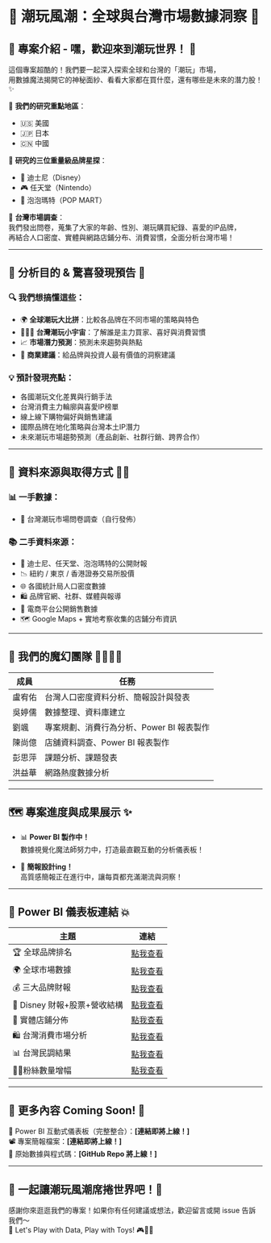 # 🌈 潮玩風潮：全球與台灣市場數據洞察 🧸  

## 🌟 專案介紹 - 嘿，歡迎來到潮玩世界！ 🚀  

這個專案超酷的！我們要一起深入探索全球和台灣的「潮玩」市場，  
用數據魔法揭開它的神秘面紗、看看大家都在買什麼，還有哪些是未來的潛力股！✨  

🎯 **我們的研究重點地區**：
- 🇺🇸 美國  
- 🇯🇵 日本  
- 🇨🇳 中國  

🎯 **研究的三位重量級品牌星探**：
- 🏰 迪士尼（Disney）  
- 🎮 任天堂（Nintendo）  
- 🧸 泡泡瑪特（POP MART）  

🎯 **台灣市場調查**：  
我們發出問卷，蒐集了大家的年齡、性別、潮玩購買紀錄、喜愛的IP品牌，  
再結合人口密度、實體與網路店鋪分布、消費習慣，全面分析台灣市場！

---

## 🎯 分析目的 & 驚喜發現預告 🎁  

### 🔍 我們想搞懂這些：
- 🌍 **全球潮玩大比拼**：比較各品牌在不同市場的策略與特色
- 🧑‍🤝‍🧑 **台灣潮玩小宇宙**：了解誰是主力買家、喜好與消費習慣
- 📈 **市場潛力預測**：預測未來趨勢與熱點
- 💼 **商業建議**：給品牌與投資人最有價值的洞察建議

### 💡 預計發現亮點：
- 各國潮玩文化差異與行銷手法
- 台灣消費主力輪廓與喜愛IP榜單
- 線上線下購物偏好與銷售建議
- 國際品牌在地化策略與台灣本土IP潛力
- 未來潮玩市場趨勢預測（產品創新、社群行銷、跨界合作）

---

## 📂 資料來源與取得方式 🕵️‍♀️  

### 📊 一手數據：
- 📝 台灣潮玩市場問卷調查（自行發佈）

### 📚 二手資料來源：
- 📄 迪士尼、任天堂、泡泡瑪特的公開財報  
- 📉 紐約 / 東京 / 香港證券交易所股價  
- 🌐 各國統計局人口密度數據  
- 🛍️ 品牌官網、社群、媒體與報導  
- 🧾 電商平台公開銷售數據  
- 🗺️ Google Maps + 實地考察收集的店鋪分布資訊

---

## 👑 我們的魔幻團隊 🦸‍♀️🦸‍♂️  

| 成員 | 任務 |
|------|------|
| 盧宥佑 | 台灣人口密度資料分析、簡報設計與發表 |
| 吳婷儒 | 數據整理、資料庫建立 |
| 劉颯 | 專案規劃、消費行為分析、Power BI 報表製作 |
| 陳尚億 | 店舖資料調查、Power BI 報表製作  |
| 彭思萍 | 課題分析、課題發表 |
| 洪益華 | 網路熱度數據分析 |

---

## 🗺️ 專案進度與成果展示 ✨  

- 📊 **Power BI 製作中！**  
  數據視覺化魔法師努力中，打造最直觀互動的分析儀表板！

- 🎨 **簡報設計ing！**  
  高質感簡報正在進行中，讓每頁都充滿潮流與洞察！

---

## 🔗 Power BI 儀表板連結 💥  

| 主題 | 連結 |
|------|------|
| 🏆 全球品牌排名 | [點我查看](https://app.powerbi.com/view?r=eyJrIjoiOTUyZGRhZDUtNDBkYy00MDM0LWJmMzAtZDAxYTYzOTRkN2I0IiwidCI6ImM3ODIzYzk2LWFmNDgtNGJlNC05YmUxLWFhN2I2MDEyMTk5NyIsImMiOjZ9) |
| 🌍 全球市場數據 | [點我查看](https://app.powerbi.com/view?r=eyJrIjoiZmYzMzMwMDctNWI1ZC00OTNmLWI2MjEtYzc4N2ViMDNkYWE1IiwidCI6ImM3ODIzYzk2LWFmNDgtNGJlNC05YmUxLWFhN2I2MDEyMTk5NyIsImMiOjZ9) |
| 💰 三大品牌財報 | [點我查看](https://app.powerbi.com/view?r=eyJrIjoiYjhlNjUyOWYtZGM3Yi00YjcyLWIxNjktOWM1ZmJlMzg4OWI5IiwidCI6ImM3ODIzYzk2LWFmNDgtNGJlNC05YmUxLWFhN2I2MDEyMTk5NyIsImMiOjZ9) |
| 🏰 Disney 財報+股票+營收結構 | [點我查看](https://app.powerbi.com/view?r=eyJrIjoiY2Q0MjE1MzYtYmYxZC00ZjExLWI1YTMtZTk3MTFkYWEzZGU0IiwidCI6ImM3ODIzYzk2LWFmNDgtNGJlNC05YmUxLWFhN2I2MDEyMTk5NyIsImMiOjZ9) |
| 📍 實體店鋪分佈 | [點我查看](https://app.powerbi.com/view?r=eyJrIjoiMTNkMzVlZWUtOTJiYy00MjM5LTkxNDgtNzQ5ZTBiMzNkOGIwIiwidCI6ImM3ODIzYzk2LWFmNDgtNGJlNC05YmUxLWFhN2I2MDEyMTk5NyIsImMiOjZ9) |
| 🛍️ 台灣消費市場分析 | [點我查看](https://app.powerbi.com/view?r=eyJrIjoiZGUzMzc2MTUtMzc0Yi00ZTM5LWJiMzItM2Q5MjAzMWRmZTNkIiwidCI6ImM3ODIzYzk2LWFmNDgtNGJlNC05YmUxLWFhN2I2MDEyMTk5NyIsImMiOjZ9) |
| 📊 台灣民調結果 | [點我查看](https://app.powerbi.com/view?r=eyJrIjoiNTgwM2VkMGUtNTJjNy00M2RhLTllZjktNzk2YjQ1ZGFkMTBhIiwidCI6ImM3ODIzYzk2LWFmNDgtNGJlNC05YmUxLWFhN2I2MDEyMTk5NyIsImMiOjZ9) |
| 🧚‍♀️粉絲數量增幅  | [點我查看](https://app.powerbi.com/view?r=eyJrIjoiOTM1MWY0MmEtMjY5YS00ZGM3LTkxNWEtOWY4N2JiZTg3OTQyIiwidCI6ImM3ODIzYzk2LWFmNDgtNGJlNC05YmUxLWFhN2I2MDEyMTk5NyIsImMiOjZ9) |
---

## 📁 更多內容 Coming Soon! 🚧  

🔧 Power BI 互動式儀表板（完整整合）：**[連結即將上線！]**  
📽️ 專案簡報檔案：**[連結即將上線！]**  
📂 原始數據與程式碼：**[GitHub Repo 將上線！]**

---

## 💬 一起讓潮玩風潮席捲世界吧！🥳  

感謝你來逛逛我們的專案！如果你有任何建議或想法，歡迎留言或開 issue 告訴我們～  
💖 Let's Play with Data, Play with Toys! 🎮🧸✨

